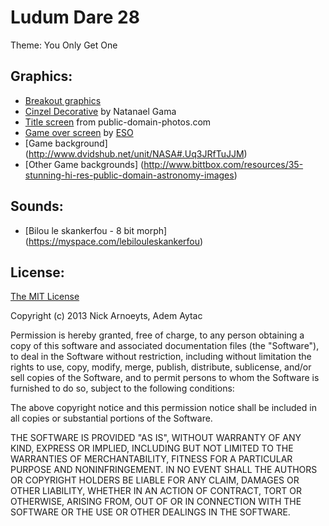 Ludum Dare 28
=============

Theme: You Only Get One

Graphics:
---------
* [Breakout graphics](http://opengameart.org/content/breakout-graphics-no-shadow)
* [Cinzel Decorative](http://www.google.com/fonts/specimen/Cinzel+Decorative) by Natanael Gama
* [Title screen](http://www.public-domain-photos.com/space/galaxy-2.htm) from public-domain-photos.com
* [Game over screen](https://commons.wikimedia.org/wiki/File:Asymmetric_Ashes_%28artist%27s_impression%29.jpg) by [ESO](https://en.wikipedia.org/wiki/European_Southern_Observatory)
* [Game background] (http://www.dvidshub.net/unit/NASA#.Uq3JRfTuJJM)
* [Other Game backgrounds] (http://www.bittbox.com/resources/35-stunning-hi-res-public-domain-astronomy-images)
	
Sounds:
---------
* [Bilou le skankerfou - 8 bit morph] (https://myspace.com/lebilouleskankerfou)

License:
--------
[The MIT License](http://opensource.org/licenses/MIT)

Copyright (c) 2013 Nick Arnoeyts, Adem Aytac

Permission is hereby granted, free of charge, to any person obtaining a copy
of this software and associated documentation files (the "Software"), to deal
in the Software without restriction, including without limitation the rights
to use, copy, modify, merge, publish, distribute, sublicense, and/or sell
copies of the Software, and to permit persons to whom the Software is
furnished to do so, subject to the following conditions:

The above copyright notice and this permission notice shall be included in
all copies or substantial portions of the Software.

THE SOFTWARE IS PROVIDED "AS IS", WITHOUT WARRANTY OF ANY KIND, EXPRESS OR
IMPLIED, INCLUDING BUT NOT LIMITED TO THE WARRANTIES OF MERCHANTABILITY,
FITNESS FOR A PARTICULAR PURPOSE AND NONINFRINGEMENT. IN NO EVENT SHALL THE
AUTHORS OR COPYRIGHT HOLDERS BE LIABLE FOR ANY CLAIM, DAMAGES OR OTHER
LIABILITY, WHETHER IN AN ACTION OF CONTRACT, TORT OR OTHERWISE, ARISING FROM,
OUT OF OR IN CONNECTION WITH THE SOFTWARE OR THE USE OR OTHER DEALINGS IN
THE SOFTWARE.
